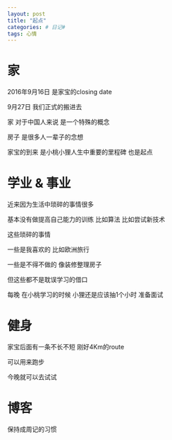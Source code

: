 ```yaml
---
layout: post
title: "起点"
categories: # 日记#
tags: 心情
---
```


# 家

2016年9月16日 是家宝的closing date
<!--more-->

9月27日 我们正式的搬进去

家 对于中国人来说 是一个特殊的概念

房子 是很多人一辈子的念想

家宝的到来 是小桃小狸人生中重要的里程碑 也是起点


# 学业 & 事业

近来因为生活中琐碎的事情很多

基本没有做提高自己能力的训练 比如算法 比如尝试新技术

这些琐碎的事情 

一些是我喜欢的 比如欧洲旅行

一些是不得不做的 像装修整理房子

但这些都不是耽误学习的借口

每晚 在小桃学习的时候 小狸还是应该抽1个小时 准备面试


# 健身

家宝后面有一条不长不短 刚好4Km的route

可以用来跑步

今晚就可以去试试


# 博客

保持成周记的习惯